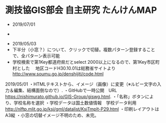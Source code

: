# 測技協GIS部会 自主研究 たんけんMAP

- 2019/07/01
+ 
- 2019/05/03
 - 下半分（小窓？）について、クリックで切替。複数パターン登録することで、全パターン表示可能
 - 学校検索で第1Key都道府県だとselect 2000以上になるので、第1Key市区町村とした
　地区コードH30.10.01は総務省サイトより http://www.soumu.go.jp/denshijiti/code.html
 
2019/05/01
・HTMLテキストから、イメージ（画像）に変更（※ルビー文字の入力＆編集、結構面倒なので）.
・GitHubで一時公開　URL　https://nishimurato.github.io/GIS-Group/giswg.html.
・「名称」ボタンにより、学校名称を選択
・学校データは国土数値情報　学校データ利用　http://nlftp.mlit.go.jp/ksj/gml/datalist/KsjTmplt-P29.html
・印刷レイアウトはA3縦
・小窓の切替イメージ不明のため、未完。
